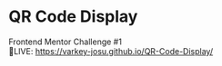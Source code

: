 # QR Code Display
Frontend Mentor Challenge #1 <br>
🔴LIVE: https://varkey-josu.github.io/QR-Code-Display/
